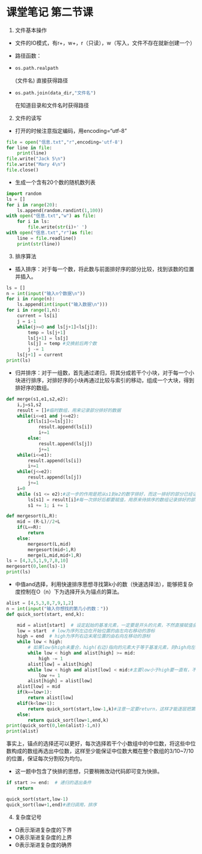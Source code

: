 # 课堂笔记 第二节课
1. 文件基本操作
- 文件的IO模式，有r+，w+，r（只读），w（写入，文件不存在就新创建一个）

- 路径函数：

- ```python
  os.path.realpath
  ```

  (文件名)  直接获得路径

- ```python
  os.path.join(data_dir,"文件名")
  ```

   在知道目录和文件名时获得路径
  
  

2. 文件的读写
- 打开的时候注意指定编码，用encoding=“utf-8”

```python
file = open("信息.txt","r",encoding='utf-8')
for line in file:
    print(line)
file.write("Jack 5\n")
file.write("Mary 4\n")
file.close()
```

- 生成一个含有20个数的随机数列表

```python
import random
ls = []
for i in range(20):
    ls.append(random.randint(1,100))
with open("信息.txt","w") as file:
    for i in ls:
        file.write(str(i)+' ')
with open("信息.txt","r")as file:
    line = file.readline()
    print(str(line))
```



3. 排序算法
- 插入排序：对于每一个数，将此数与前面排好序的部分比较，找到该数的位置并插入。

```python
ls = []
n = int(input("输入n个数据\n"))
for i in range(n):
    ls.append(int(input("输入数据\n")))
for i in range(1,n):
    current = ls[i]
    j = i-1
    while(j>=0 and ls[j+1]<ls[j]):
        temp = ls[j+1]
        ls[j+1] = ls[j]
        ls[j] = temp #交换前后两个数
        j -= 1
    ls[j+1] = current
print(ls)
```



- 归并排序：对于一组数，首先通过递归，将其分成若干个小块，对于每一个小块进行排序，对排好序的小块再通过比较与索引的移动，组成一个大块，得到排好序的数组。

```python
def merge(s1,e1,s2,e2):
    i,j=s1,s2
    result = []#临时数组，用来记录部分排好的数据
    while(i<=e1 and j<=e2):
        if(ls[i]<=ls[j]):
            result.append(ls[i])
            i+=1
        else:
            result.append(ls[j])
            j+=1
    while(i<=e1):
        result.append(ls[i])
        i+=1
    while(j<=e2):
        result.append(ls[j])
        j+=1
    i=0
    while (s1 <= e2):#这一步的作用是把从s1到e2的数字排好，而这一排好的部分已经记录在result中了
        ls[s1] = result[i]#每一次排好后都要赋值，用原来待排序的数组记录排好的部分，便于下次和并排好序的部分
        s1 += 1; i += 1

def mergesort(L,R):
    mid = (R-L)//2+L
    if(L==R):
        return 
    else:
        mergesort(L,mid)
        mergesort(mid+1,R)
        merge(L,mid,mid+1,R)
ls = [4,3,5,1,9,7,8,10]
mergesort(0,len(ls)-1)
print(ls)
```



- 中值and选择，利用快速排序思想寻找第k小的数（快速选择法），能够把复杂度控制在O（n）下为选择开头为锚点的算法。

```python
alist = [4,5,3,8,7,9,1,2]
n = int(input("输入你想找的第几小的数："))
def quick_sort(start, end,k):

    mid = alist[start]  # 设定起始的基准元素，一定要是开头的元素，不然直接赋值会乱，只能用交换
    low = start  # low为序列左边在开始位置的由左向右移动的游标
    high = end  # high为序列右边末尾位置的由右向左移动的游标
    while low < high:
        # 如果low与high未重合，high(右边)指向的元素大于等于基准元素，则high向左移动
        while low < high and alist[high] >= mid:
            high -= 1
        alist[low] = alist[high]  
        while low < high and alist[low] < mid:#主要low小于high要一直有，不然两个索引可能错位了
            low += 1
        alist[high] = alist[low]
    alist[low] = mid
    if(k==low+1):
        return alist[low]
    elif(k<low+1):
        return quick_sort(start,low-1,k)#注意一定要return，这样才能逐层把第k小的数return回去
    else:
        return quick_sort(low+1,end,k)
print(quick_sort(0,len(alist)-1,n))
print(alist)
```

事实上，锚点的选择还可以更好，每次选择若干个小数组中的中位数，将这些中位数构成的数组再选出中位数，这样至少能保证中位数大概在整个数组的3/10~7/10的位置，保证每次分割较为均匀。



- 这一题中包含了快排的思想，只要稍微改动代码即可变为快排。

```python
if start >= end:  # 递归的退出条件
    return
```

```python
quick_sort(start,low-1)
quick_sort(low+1,end)#递归调用，排序
```



4. 复杂度记号
- Ω表示渐进复杂度的下界
- O表示渐进复杂度的上界
- Θ表示渐进复杂度的确界
